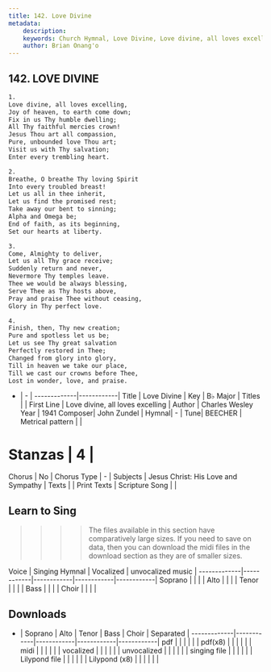 ```yaml
---
title: 142. Love Divine
metadata:
    description: 
    keywords: Church Hymnal, Love Divine, Love divine, all loves excelling, 
    author: Brian Onang'o
---
```



## 142. LOVE DIVINE

```txt
1.
Love divine, all loves excelling, 
Joy of heaven, to earth come down; 
Fix in us Thy humble dwelling; 
All Thy faithful mercies crown! 
Jesus Thou art all compassion, 
Pure, unbounded love Thou art; 
Visit us with Thy salvation; 
Enter every trembling heart. 

2.
Breathe, O breathe Thy loving Spirit 
Into every troubled breast! 
Let us all in thee inherit, 
Let us find the promised rest; 
Take away our bent to sinning; 
Alpha and Omega be; 
End of faith, as its beginning, 
Set our hearts at liberty. 

3.
Come, Almighty to deliver, 
Let us all Thy grace receive; 
Suddenly return and never, 
Nevermore Thy temples leave. 
Thee we would be always blessing, 
Serve Thee as Thy hosts above, 
Pray and praise Thee without ceasing, 
Glory in Thy perfect love. 

4.
Finish, then, Thy new creation; 
Pure and spotless let us be; 
Let us see Thy great salvation 
Perfectly restored in Thee; 
Changed from glory into glory, 
Till in heaven we take our place, 
Till we cast our crowns before Thee, 
Lost in wonder, love, and praise.

```

- |   -  |
-------------|------------|
Title | Love Divine |
Key | B♭ Major |
Titles |  |
First Line | Love divine, all loves excelling |
Author | Charles Wesley
Year | 1941
Composer| John Zundel |
Hymnal|  - |
Tune| BEECHER |
Metrical pattern | |
# Stanzas | 4 |
Chorus | No |
Chorus Type | - |
Subjects | Jesus Christ: His Love and Sympathy |
Texts |  |
Print Texts | 
Scripture Song |  |
  
## Learn to Sing

>>>> The files available in this section have comparatively large sizes. If you need to save on data, then you can download the midi files in the download section as they are of smaller sizes.

Voice |  Singing Hymnal | Vocalized | unvocalized music |
-------------|------------|------------|------------|------------|
Soprano | | | |
Alto | | | |
Tenor | | | |
Bass | | | |
Choir | | | |

## Downloads

- |  Soprano | Alto | Tenor | Bass | Choir | Separated |
-------------|------------|------------|------------|------------|
pdf | | | | | |
pdf(x8) | | | | | |
midi | | | | | |
vocalized | | | | | |
unvocalized | | | | | |
singing file | | | | | |
Lilypond file | | | | | |
Lilypond (x8) | | | | | |
  